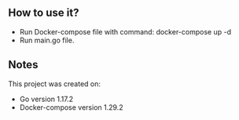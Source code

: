 ## How to use it?

- Run Docker-compose file with command: docker-compose up -d
- Run main.go file.

## Notes

This project was created on:

- Go version 1.17.2
- Docker-compose version 1.29.2